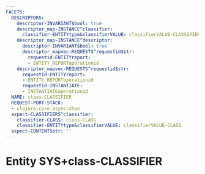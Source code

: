 ```yaml
---
FACETS:
  DESCRIPTORS:
    descriptor-INVARIANT$bool: true
    descriptor_map-INSTANCE^classifier:
      classifier-ENTITYtype&classifierVALUE: classifierVALUE-CLASSIFIER
    descriptor_map-INSTANCE^descriptor:
      descriptor-INVARIANT$bool: true
      descriptor_mapvec-REQUESTS^requestid$str:
        requestid-ENTITYreport:
        - ENTITY_REPORToperationid
    descriptor_mapvec-REQUESTS^requestid$str:
      requestid-ENTITYreport:
      - ENTITY_REPORToperationid
      requestid-INSTANTIATE:
      - INSTANTIATEoperationid
  NAME: class-CLASSIFIER
  REQUEST-PORT-STACK:
  - clojure.core.async.chan
  aspect-CLASSIFIERS^classifier:
    classifier-CLASS: class-CLASS
    classifier-ENTITYtype&classifierVALUE: classifierVALUE-CLASS
  aspect-CONTENT$str: ''
---
```

# Entity SYS+class-CLASSIFIER

